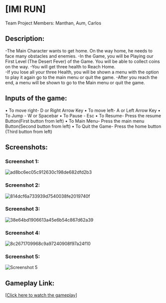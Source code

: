 
# [IMI RUN]
Team Project Members: Manthan, Aum, Carlos

## Description:
-The Main Character wants to get home. On the way home, he needs to face many obstacles and enemies.
-In the Game, you will be Playing our First Level (The Desert Fever) of the Game. You will be able to collect coins on the way.
-You will get three health to Reach Home.	
-If you lose all your three Health, you will be shown a menu with the option to play it again go to the main menu or quit the game.
-After you reach the end, a menu will be shown to go to the Main menu or quit the game.

## Inputs of the game:
•	To move right- D or Right Arrow Key
•	To move left- A or Left Arrow Key
•	To Jump - W or Spacebar
•	To Pause - Esc
•	To Resume- Press the resume Button(First button from left)
•	To Main Menu- Press the main menu Button(Second button from left)
•	To Quit the Game- Press the home button (Third button from left)

## Screenshots:

### Screenshot 1:
![ad8bc6ec05c912630c198de682dfd2b3](https://github.com/Manthan8567/IMI-Run/assets/124721292/f89c1a19-6a34-4104-894e-53c0a13d3307)

### Screenshot 2:
![814dcf6a733939d7540038fe2019740f](https://github.com/Manthan8567/IMI-Run/assets/124721292/24aeea90-38bb-4150-84e5-8c44c0a3bc70)

### Screenshot 3:
![38e64bd1906613a45e6b54c867d62a39](https://github.com/Manthan8567/IMI-Run/assets/124721292/40d382ec-6809-4ba3-b3e2-8863e8059b47)

### Screenshot 4:
![8c2671709968c9a97240908f97a24f10](https://github.com/Manthan8567/IMI-Run/assets/124721292/18b157ef-3fad-4f3c-b658-e28d8662589f)

### Screenshot 5:
![Screenshot 5](https://drive.google.com/file/d/10QSpnFXGRoaV6-HWiGrubzML15IhT2tG/view?usp=drive_link)



## Gameplay Link:
[[Click here to watch the gameplay](https://drive.google.com/file/d/1PlPA5lI_wmh1cvrij1_kRJ7QHLy0eUtR/view?usp=share_link)]
